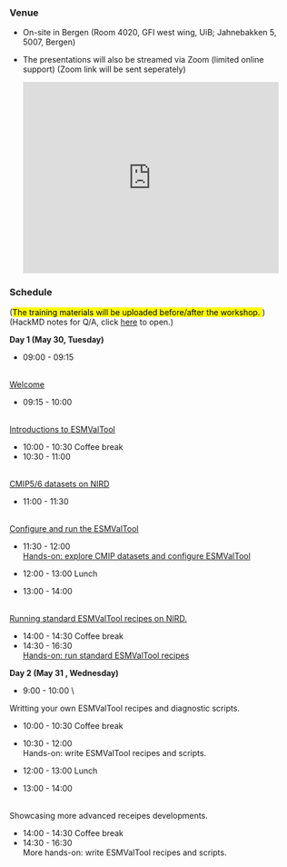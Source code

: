 
### **Venue**
* On-site in Bergen (Room 4020, GFI west wing, UiB; Jahnebakken 5, 5007, Bergen)
* The presentations will also be streamed via Zoom (limited online support)
(Zoom link will be sent seperately)

    <iframe src="https://www.google.com/maps/embed?pb=!1m18!1m12!1m3!1d492.93772992658785!2d5.331576869871067!3d60.38327441899686!2m3!1f0!2f0!3f0!3m2!1i1024!2i768!4f13.1!3m3!1m2!1s0x463cfeacc81d0b1b%3A0x9fd66cc8bc5e16d5!2sJahnebakken%205%2C%205007%20Bergen!5e0!3m2!1sen!2sno!4v1682339630567!5m2!1sen!2sno" width="450" height="337" style="border:0;" allowfullscreen="" loading="lazy" referrerpolicy="no-referrer-when-downgrade"></iframe>

### **Schedule**
(<mark>The training materials will be uploaded before/after the workshop. </mark>)
(HackMD notes for Q/A, click [here](https://hackmd.io/@heyc/HygpFqSAr3/edit) to open.)

**Day 1 (May 30, Tuesday)**
- 09:00 - 09:15
<!--
  (_xxx, xx_) \
-->
  \
  [Welcome]({{site.baseurl}}/files/html/00-welcome.html)
- 09:15 - 10:00
<!--
  (_xxx, xx_) \
-->
  \
  [Introductions to ESMValTool](https://docs.google.com/presentation/d/1I3x46FBkduWO81GWJXKFqInxVA8NZdd2F2StAt6hTiI/edit?usp=sharing)
- 10:00 - 10:30
  Coffee break  
- 10:30 - 11:00
<!--
  (_xxx, xx_) \
-->
  \
  [CMIP5/6 datasets on NIRD]({{site.baseurl}}/files/html/02-cmip-data.html)
- 11:00 - 11:30
<!--
  (_xxx, xx_) \
-->
  \
  [Configure and run the ESMValTool](https://docs.google.com/presentation/d/17T0ACJkGSQZg7qGRmPL6u918fARqViWqc0KBq0zzCZQ/edit?usp=sharing)
- 11:30 - 12:00 \
  [Hands-on: explore CMIP datasets and configure ESMValTool](https://nordicesmhub.github.io/esmvaltool-handson/01-find-data-config-esmvaltool/)
- 12:00 - 13:00
  Lunch

- 13:00 - 14:00
<!--
  (_xxx, xx_) \
-->
  \
  [Running standard ESMValTool recipes on NIRD.](https://docs.google.com/presentation/d/1qTrkjKyAZr_FR80OLPcxLHdCG9o3H5UWch85c0J6JyU/edit?usp=sharing)
- 14:00 - 14:30
  Coffee break  
- 14:30 - 16:30 \
  [Hands-on: run standard ESMValTool recipes](https://nordicesmhub.github.io/esmvaltool-handson/02-run-standard-recipes)

**Day 2 (May 31 , Wednesday)**
- 9:00 - 10:00 \
<!--
  (_xxx, xx_) \
-->
  Writting your own ESMValTool recipes and diagnostic scripts.
- 10:00 - 10:30 Coffee break
- 10:30 - 12:00 \
  Hands-on: write ESMValTool recipes and scripts.
- 12:00 - 13:00
  Lunch

- 13:00 - 14:00
<!--
  (_xxx, xx_) \
-->
  \
  Showcasing more advanced receipes developments.
- 14:00 - 14:30
  Coffee break  
- 14:30 - 16:30 \
  More hands-on: write ESMValTool recipes and scripts.

